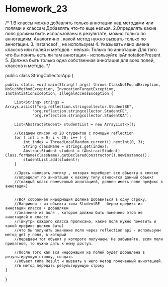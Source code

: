 # Homework_23
/*
1.В классы можно добавлять только аннотации над методами или полями и классам
Добавлять что-то еще нельзя.
2.Определять какие поля должны быть использованы в результате, можно только
по аннотациям. Аналогично , какой метод нужно вызвать только по аннотации.
3. instanceof _ не используем
4. Указывать явно имена классов или полей и методов - нельзя. Только по аннотации
Для того что бы понять есть ли там аннотация - используйте isAnnotationPresent
5. Должна быть только одна собственная аннотация для всех полей, классов и метода.
 */

public class StringCollectorApp {

    public static void main(String[] args) throws ClassNotFoundException, NoSuchMethodException, InvocationTargetException, InstantiationException, IllegalAccessException {

        List<String> strings = Arrays.asList("org.reflection.stringcollector.StudentBE",
                "org.reflection.stringcollector.StudentFE",
                "org.reflection.stringcollector.StudentQA");

        List<AbstractStudent> studentList = new ArrayList<>();

        //Создаем список из 20 студентов с помощью reflection
        for ( int i = 0; i < 20; i++ ) {
            int index = ThreadLocalRandom.current().nextInt(0, 3);
            String className = strings.get(index);
            AbstractStudent student = (AbstractStudent) Class.forName(className).getDeclaredConstructor().newInstance();
            studentList.add(student);
        }

        //Здесь написать логику , которая переберет все объекты в списке
        //определит по аннотации к какому типу относится данный объект
        //(каждый класс помеченный аннотацией, должен иметь поле префикс в аннотации)


        //Вся собранная информация должна добавиться в одну строку.
        //Например : из объекта типа StudentBE - берем префикс из аннотации класса + добавляем
        //значение из поля , которое должно быть помечено этой же аннотацией в классе
        //(внутри каждого класса прописано, какие поля нужно пометить и какой префикс должен быть)
        //что бы получить значение поля через reflection api - используем метод get у поля, в который
        //передаем тот объект у которого получаем. Не забывайте, если поли приватное, то нужно дать к нему доступ.

        //После того как вся информация из полей будет добавлена в результирующую строку, создать
        //объект типа Result и вызвать у него метод помеченный аннотацией.
        //в метод передать результирующую строку
    }
}

